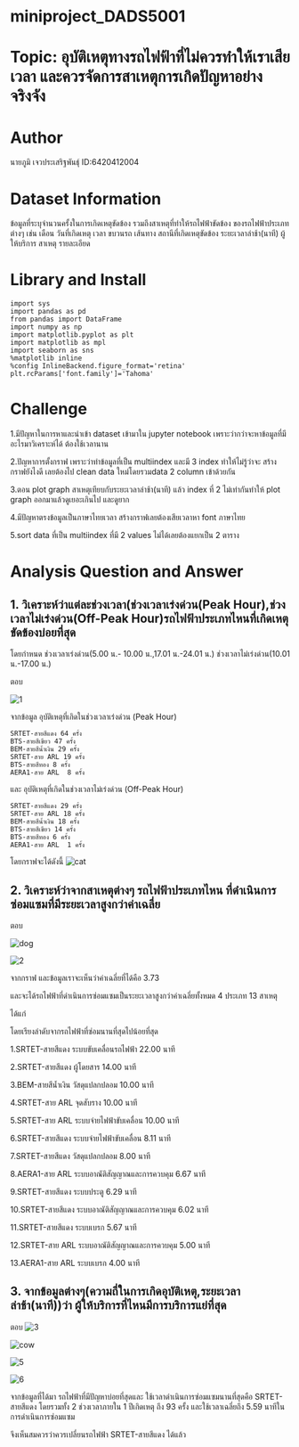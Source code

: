 # miniproject_DADS5001

# Topic: อุบัติเหตุทางรถไฟฟ้าที่ไม่ควรทำให้เราเสียเวลา และควรจัดการสาเหตุการเกิดปัญหาอย่างจริงจัง

# Author
นายภูมิ เจวประเสริฐพันธุ์ ID:6420412004 

# Dataset Information
  ข้อมูลที่ระบุจำนวนครั้งในการเกิดเหตุขัดข้อง รวมถึงสาเหตุที่ทำให้รถไฟฟ้าขัดข้อง ของรถไฟฟ้าประเภทต่างๆ เช่น เดือน วันที่เกิดเหตุ เวลา ขบวนรถ เส้นทาง สถานีที่เกิดเหตุขัดข้อง ระยะเวลาล่าช้า(นาที) ผู้ให้บริการ สาเหตุ รายละเอียด
  
# Library and Install
```
import sys
import pandas as pd
from pandas import DataFrame
import numpy as np
import matplotlib.pyplot as plt
import matplotlib as mpl
import seaborn as sns
%matplotlib inline
%config InlineBackend.figure_format='retina'
plt.rcParams['font.family']='Tahoma' 
```

  
# Challenge
  1.มีปัญหาในการหาและนำเข้า dataset เข้ามาใน jupyter notebook เพราะว่ากว่าจะหาข้อมูลที่มีอะไรมาวิเคราะห์ได้ ต้องใช้เวลานาน
  
  2.ปัญหาการตั้งกราฟ เพราะว่าทำข้อมูลที่เป็น multiindex และมี 3 index  ทำให้ไม่รู้ว่าจะ สร้างกราฟยังไงดี เลยต้องไป clean data ใหม่โดยรวมdata 2 column เข้าด้วยกัน
  
  3.ตอน plot graph สาเหตุเทียบกับระยะเวลาล่าช้า(นาที) แล้ว index ที่ 2 ไม่เท่ากันทำให้ plot graph ออกมาแล้วดูเยอะเกินไป และดูยาก
  
  4.มีปัญหาตรงข้อมูลเป็นภาษาไทยเวลา สร้างกราฟเลยต้องเสียเวลาหา font ภาษาไทย
  
  5.sort data ที่เป็น multiindex  ที่มี 2 values ไม่ได้เลยต้องแยกเป็น 2 ตาราง 


# Analysis Question and Answer

  ## 1. วิเคราะห์ว่าแต่ละช่วงเวลา(ช่วงเวลาเร่งด่วน(Peak Hour),ช่วงเวลาไม่เร่งด่วน(Off-Peak Hour)รถไฟฟ้าประเภทไหนที่เกิดเหตุขัดข้องบ่อยที่สุด 
  โดยกำหนด
  ช่วงเวลาเร่งด่วน(5.00 น.- 10.00 น.,17.01 น.-24.01 น.)
  ช่วงเวลาไม่เร่งด่วน(10.01 น.-17.00 น.)
  
  ตอบ 
  
  ![1](ข้อมูลจำนวนการเกิดอุบัติเหตุ.png)


จากข้อมูล อุบัติเหตุที่เกิดในช่วงเวลาเร่งด่วน (Peak Hour)
```
SRTET-สายสีแดง 64 ครั้ง
BTS-สายสีเขียว 47 ครั้ง
BEM-สายสีน้ำเงิน 29 ครั้ง
SRTET-สาย ARL 19 ครั้ง
BTS-สายสีทอง 8 ครั้ง
AERA1-สาย ARL  8 ครั้ง
```

และ อุบัติเหตุที่เกิดในช่วงเวลาไม่เร่งด่วน (Off-Peak Hour)
```
SRTET-สายสีแดง 29 ครั้ง
SRTET-สาย ARL 18 ครั้ง
BEM-สายสีน้ำเงิน 18 ครั้ง
BTS-สายสีเขียว 14 ครั้ง
BTS-สายสีทอง 6 ครั้ง
AERA1-สาย ARL  1 ครั้ง
```
โดยกราฟจะได้ดังนี้
![cat](กราฟแสดงจำนวนการเกิดอุบัติเหตุเทียบช่วงเวลา.png)

  ## 2. วิเคราะห์ว่าจากสาเหตุต่างๆ รถไฟฟ้าประเภทไหน ที่ดำเนินการซ่อมแซมที่มีระยะเวลาสูงกว่าค่าเฉลี่ย
  
  ตอบ 
  
 ![dog](กราฟแสดงค่าเฉลี่ยระยะเวลา(นาที)ของรถไฟฟ้าแต่ละประเภท.png)
 
 ![2](ข้อมูลค่าเฉลี่ยเวลาซ่อมจากสาเหตุต่างๆ.png)


  จากกราฟ และข้อมูลเราจะเห็นว่าค่าเฉลี่ยที่ได้คือ 3.73
  
  และจะได้รถไฟฟ้าที่ดำเนินการซ่อมแซมเป็นระยะเวลาสูงกว่าค่าเฉลี่ยทั้งหมด 4 ประเภท 13 สาเหตุ

ได้แก่

โดยเรียงลำดับจากรถไฟฟ้าที่ซ่อมนานที่สุดไปน้อยที่สุด
                                      
1.SRTET-สายสีแดง    ระบบขับเคลื่อนรถไฟฟ้า	          22.00 นาที

2.SRTET-สายสีแดง    ผู้โดยสาร	                    14.00 นาที

3.BEM-สายสีน้ำเงิน	  วัสดุแปลกปลอม	                10.00 นาที

4.SRTET-สาย ARL	   จุดสับราง	                    10.00 นาที

5.SRTET-สาย ARL    ระบบจ่ายไฟฟ้าขับเคลื่อน	        10.00 นาที

6.SRTET-สายสีแดง    ระบบจ่ายไฟฟ้าขับเคลื่อน	         8.11 นาที

7.SRTET-สายสีแดง    วัสดุแปลกปลอม	                8.00 นาที

8.AERA1-สาย ARL	   ระบบอาณัติสัญญาณและการควบคุม	  6.67 นาที

9.SRTET-สายสีแดง    ระบบประตู	                     6.29 นาที

10.SRTET-สายสีแดง    ระบบอาณัติสัญญาณและการควบคุม	 6.02 นาที

11.SRTET-สายสีแดง    ระบบเบรก	                    5.67 นาที

12.SRTET-สาย ARL	   ระบบอาณัติสัญญาณและการควบคุม	 5.00 นาที

13.AERA1-สาย ARL	   ระบบเบรก	                    4.00 นาที















  ## 3. จากข้อมูลต่างๆ(ความถี่ในการเกิดอุบัติเหตุ,ระยะเวลาล่าช้า(นาที))ว่า ผู้ให้บริการที่ไหนมีการบริการแย่ที่สุด

ตอบ 
![3](ข้อมูลค่าเฉลี่ยเวลาซ่อมกับจำนวนการเกิดอุบัติเหตุ.png)

![cow](กราฟแสดงจำนวนการเกิดอุบัติเหตุและค่าเฉลี่ยของระยะเวลาล่าช้า(นาที)ของรถไฟฟ้าแต่ละประเภท.png)

![5](เรียงลำดับค่าเฉลี่ยระยะเวลาล่าช้า.png)

![6](เรียงลำดับจำนวนการเกิดอุบัติเหตุ.png)

จากข้อมูลที่ได้มา รถไฟฟ้าที่มีปัญหาบ่อยที่สุดและ ใช้เวลาดำเนินการซ่อมแซมนานที่สุดคือ SRTET-สายสีแดง โดยรวมทั้ง 2 ช่วงเวลาภายใน 1 ปีเกิดเหตุ ถึง 93 ครั้ง และใช้เวลาเฉลี่ยถึง 5.59 นาทีในการดำเนินการซ่อมแซม

จึงเห็นสมควรว่าควรเปลี่ยนรถไฟฟ้า SRTET-สายสีแดง ได้แล้ว
